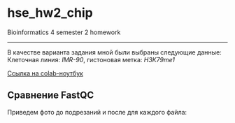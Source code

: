 # hse_hw2_chip
Bioinformatics 4 semester 2 homework


---

В качестве варианта задания мной были выбраны следующие данные:  
Клеточная линия: *IMR-90*, гистоновая метка: *H3K79me1*  

[Ссылка на colab-ноутбук](https://colab.research.google.com/drive/16n4yU4DZD2eOGZHa5bU8bRSS3pLQSx7l?usp=sharing)  

## Сравнение FastQC  

Приведем фото до подрезаний и после для каждого файла:  
